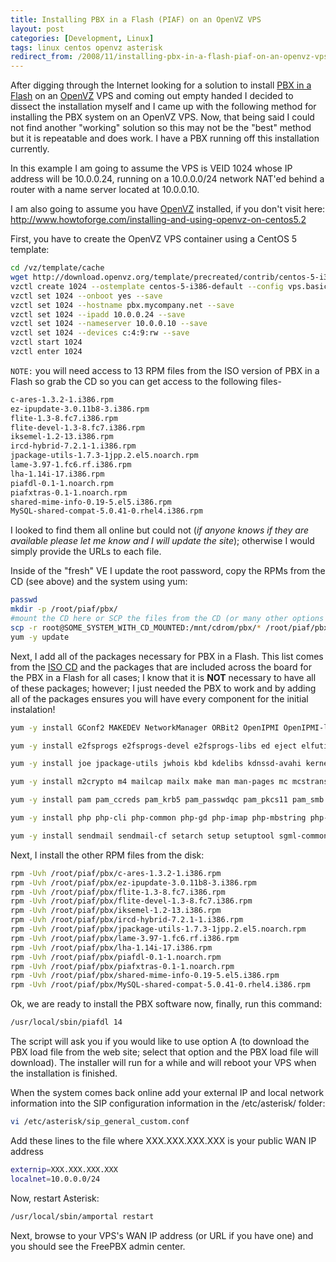 ```yaml
---
title: Installing PBX in a Flash (PIAF) on an OpenVZ VPS
layout: post
categories: [Development, Linux]
tags: linux centos openvz asterisk
redirect_from: /2008/11/installing-pbx-in-a-flash-piaf-on-an-openvz-vps/
---
```


After digging through the Internet looking for a solution to install <a href="http://pbxinaflash.net/">PBX in a Flash</a> on an <a href="http://wiki.openvz.org">OpenVZ</a> VPS and coming out empty handed I decided to dissect the installation myself and I came up with the following method for installing the PBX system on an OpenVZ VPS.  Now, that being said I could not find another "working" solution so this may not be the "best" method but it is repeatable and does work.  I have a PBX running off this installation currently.

In this example I am going to assume the VPS is VEID 1024 whose IP address will be 10&#46;0&#46;0&#46;24, running on a 10&#46;0&#46;0&#46;0&#47;24 network NAT'ed behind a router with a name server located at 10&#46;0&#46;0&#46;10&#46;

I am also going to assume you have <a href="http://wiki.openvz.org">OpenVZ</a> installed, if you don't visit here: <a href="http://www.howtoforge.com/installing-and-using-openvz-on-centos5.2">http://www.howtoforge.com/installing-and-using-openvz-on-centos5.2</a>

First, you have to create the OpenVZ VPS container using a CentOS 5 template&#58;

```bash
cd /vz/template/cache
wget http://download.openvz.org/template/precreated/contrib/centos-5-i386-default.tar.gz
vzctl create 1024 --ostemplate centos-5-i386-default --config vps.basic
vzctl set 1024 --onboot yes --save
vzctl set 1024 --hostname pbx.mycompany.net --save
vzctl set 1024 --ipadd 10.0.0.24 --save
vzctl set 1024 --nameserver 10.0.0.10 --save
vzctl set 1024 --devices c:4:9:rw --save
vzctl start 1024
vzctl enter 1024
```

`NOTE:` you will need access to 13 RPM files from the ISO version of PBX in a Flash so grab the CD so you can get access to the following files-

```bash
c-ares-1.3.2-1.i386.rpm
ez-ipupdate-3.0.11b8-3.i386.rpm
flite-1.3-8.fc7.i386.rpm
flite-devel-1.3-8.fc7.i386.rpm
iksemel-1.2-13.i386.rpm
ircd-hybrid-7.2.1-1.i386.rpm
jpackage-utils-1.7.3-1jpp.2.el5.noarch.rpm
lame-3.97-1.fc6.rf.i386.rpm
lha-1.14i-17.i386.rpm
piafdl-0.1-1.noarch.rpm
piafxtras-0.1-1.noarch.rpm
shared-mime-info-0.19-5.el5.i386.rpm
MySQL-shared-compat-5.0.41-0.rhel4.i386.rpm
```

I looked to find them all online but could not (<em>if anyone knows if they are available please let me know and I will update the site</em>)&#59; otherwise I would simply provide the URLs to each file.

Inside of the "fresh" VE I update the root password, copy the RPMs from the CD (see above) and the system using yum&#58;

```bash
passwd
mkdir -p /root/piaf/pbx/
#mount the CD here or SCP the files from the CD (or many other options -- but put the 13 RPMs in /root/piaf/pbx/)
scp -r root@SOME_SYSTEM_WITH_CD_MOUNTED:/mnt/cdrom/pbx/* /root/piaf/pbx/
yum -y update
```

Next, I add all of the packages necessary for PBX in a Flash.  This list comes from the <a href="http://pbxinaflash.net/downloads/">ISO CD</a> and the packages that are included across the board for the PBX in a Flash for all cases; I know that it is <strong>NOT</strong> necessary to have all of these packages; however&#59; I just needed the PBX to work and by adding all of the packages ensures you will have every component for the initial instalation&#33;

```bash
yum -y install GConf2 MAKEDEV NetworkManager ORBit2 OpenIPMI OpenIPMI-libs SysVinit acpid alsa-lib alsa-utils amtu anaconda anaconda-runtime anacron apmd apr apr-util arts aspell aspell-en at atk attr audiofile audiofile-devel audit audit-libs audit-libs-python authconfig authconfig-gtk autoconf autofs automake avahi avahi-glib avahi-qt3 basesystem bash bc beecrypt bind bind-libs bind-utils binutils bison bluez-gnome bluez-libs bluez-utils booty busybox-anaconda bzip2 bzip2-libs c-ares cairo ccid cdparanoia-libs centos-release centos-release-notes chkconfig chkfontpath comps-extras conman coolkey coreutils cpio cpp cpuspeed cracklib cracklib-dicts crash createrepo crontabs cryptsetup-luks cups cups-libs curl curl-devel cvs cyrus-sasl cyrus-sasl-lib cyrus-sasl-plain db4 dbus dbus-glib dbus-python dejavu-lgc-fonts desktop-backgrounds-basic desktop-file-utils device-mapper device-mapper-multipath dhcdbd dhclient dhcp dhcpv6-client diffutils dmidecode dmraid dos2unix dosfstools dump

yum -y install e2fsprogs e2fsprogs-devel e2fsprogs-libs ed eject elfutils elfutils-libelf elfutils-libs esound ethtool exim expat fbset file filesystem findutils finger firstboot firstboot-tui flex fontconfig freetype ftp gamin gamin-devel gamin-python gawk gcc gcc-c++ gd gdbm gettext glib2 glib2-devel glibc glibc-common glibc-devel glibc-headers gmp gnome-keyring gnome-mime-data gnome-mount gnome-python2 gnome-python2-bonobo gnome-python2-canvas gnome-python2-gconf gnome-python2-gnomevfs gnome-vfs2 gnupg gnutls gnutls-utils gpm grep groff grub gtk2 gtk2-devel gtk2-engines gzip hal hesiod hicolor-icon-theme htdig htmlview httpd hwdata ibmasm ifd-egate imake info initscripts iproute ipsec-tools iptables iptables-ipv6 iptstate iputils irda-utils irqbalance isdn4k-utils

yum -y install joe jpackage-utils jwhois kbd kdelibs kdnssd-avahi kernel kernel-devel kernel-headers keyutils keyutils-libs keyutils-libs-devel kpartx krb5-devel krb5-libs krb5-workstation ksh kudzu lcms less lftp libFS libICE libIDL libSM libX11 libXScrnSaver libXTrap libXau libXaw libXcomposite libXcursor libXdamage libXdmcp libXext libXfixes libXfont libXfontcache libXft libXi libXinerama libXmu libXpm libXrandr libXrender libXres libXt libXtst libXv libXxf86dga libXxf86misc libXxf86vm libacl libaio libart_lgpl libattr libbdevid-python libbonobo libbonoboui libc-client libcap libdaemon libdhcp libdhcp4client libdhcp6client libdmx libdrm libevent libfontenc libgcc libgcrypt libgcrypt-devel libglade2 libgnome libgnomecanvas libgnomeui libgomp libgpg-error libgpg-error-devel libgssapi libidn libidn-devel libjpeg libmng libnl libnotify libogg libpcap libpng libraw1394 libselinux libselinux-devel libselinux-python libsemanage libsepol libsepol-devel libstdc++ libstdc++-devel libsysfs libtermcap libtermcap-devel libtiff libtiff-devel libtool-ltdl libtool-ltdl-devel libusb libusb-devel libuser libutempter libvolume_id libvorbis libwnck libwvstreams libxkbfile libxml2 libxml2-devel libxml2-python libxslt lksctp-tools lm_sensors logrotate logwatch lsof lvm2

yum -y install m2crypto m4 mailcap mailx make man man-pages mc mcstrans mdadm mesa-libGL mesa-libGLU metacity mgetty microcode_ctl mingetty mkbootdisk mkinitrd mkisofs mktemp mlocate mod_perl module-init-tools mtools mtr mysql mysql-devel mysql-server nano nash nc ncurses ncurses-devel neon net-snmp net-snmp-libs net-tools netpbm netpbm-progs newt newt-devel nfs-utils-lib nmap notification-daemon notify-python nscd nspr nss nss-tools nss_db nss_ldap ntp ntsysv numactl oddjob oddjob openjade openldap opensp openssh openssh-clients openssh-server openssl openssl-devel

yum -y install pam pam_ccreds pam_krb5 pam_passwdqc pam_pkcs11 pam_smb pango pango-devel paps parted passwd patch pax pciutils pcmciautils pcre pcsc-lite pcsc-lite-libs perl perl-Archive-Tar perl-Archive-Zip perl-BSD-Resource perl-Bit-Vector perl-Carp-Clan perl-Compress-Zlib perl-Convert-ASN1 perl-Crypt-SSLeay perl-DBD-MySQL perl-DBD-Pg perl-DBI perl-Date-Calc perl-DateManip perl-Digest-HMAC perl-Digest-SHA1 perl-HTML-Parser perl-HTML-Tagset perl-IO-Socket-INET6 perl-IO-Socket-SSL perl-IO-String perl-IO-Zlib perl-LDAP perl-NKF perl-Net-DNS perl-Net-IP perl-Net-SSLeay perl-Net-Telnet perl-SGMLSpm perl-Socket6 perl-String-CRC32 perl-URI perl-XML-Dumper perl-XML-Grove perl-XML-LibXML perl-XML-LibXML-Common perl-XML-NamespaceSupport perl-XML-Parser perl-XML-SAX perl-XML-Simple perl-XML-Twig perl-libwww-perl perl-libxml-perl perl-suidperl

yum -y install php php-cli php-common php-gd php-imap php-mbstring php-mysql php-pdo php-pear php-pear-DB pinfo pirut pkgconfig pkinit-nss pm-utils policycoreutils popt portmap postfix postgresql-libs ppp prelink procmail procps psacct psmisc pycairo pygobject2 pygtk2 pygtk2 pykickstart pyorbit pyparted python python-elementtree python-numeric python-pyblock python-sqlite python-urlgrabber pyxf86config qt quota rdate rdist readahead readline redhat-artwork redhat-logos redhat-lsb redhat-menus redhat-rpm-config rhpl rhpxl rmt rng-utils rp-pppoe rpm rpm-build rpm-libs rpm-python rsh rsync ruby ruby-libs samba samba-common screen sed selinux-policy selinux-policy-targeted

yum -y install sendmail sendmail-cf setarch setup setuptool sgml-common shadow-utils slang slang-devel smartmontools sos sox specspo speex sqlite squashfs-tools startup-notification stunnel subversion sudo symlinks sysfsutils sysklogd syslinux system-config-date system-config-display system-config-keyboard system-config-kickstart system-config-language system-config-network system-config-network system-config-securitylevel system-config-securitylevel-tui system-config-soundcard system-config-users talk tar tcp_wrappers tcpdump tcsh telnet termcap tftp-server time tmpwatch traceroute tree ttmkfdir tzdata udev unix2dos unixODBC unzip usbutils usermode usermode util-linux
```

Next, I install the other RPM files from the disk&#58;

```bash
rpm -Uvh /root/piaf/pbx/c-ares-1.3.2-1.i386.rpm
rpm -Uvh /root/piaf/pbx/ez-ipupdate-3.0.11b8-3.i386.rpm
rpm -Uvh /root/piaf/pbx/flite-1.3-8.fc7.i386.rpm
rpm -Uvh /root/piaf/pbx/flite-devel-1.3-8.fc7.i386.rpm
rpm -Uvh /root/piaf/pbx/iksemel-1.2-13.i386.rpm
rpm -Uvh /root/piaf/pbx/ircd-hybrid-7.2.1-1.i386.rpm
rpm -Uvh /root/piaf/pbx/jpackage-utils-1.7.3-1jpp.2.el5.noarch.rpm
rpm -Uvh /root/piaf/pbx/lame-3.97-1.fc6.rf.i386.rpm
rpm -Uvh /root/piaf/pbx/lha-1.14i-17.i386.rpm
rpm -Uvh /root/piaf/pbx/piafdl-0.1-1.noarch.rpm
rpm -Uvh /root/piaf/pbx/piafxtras-0.1-1.noarch.rpm
rpm -Uvh /root/piaf/pbx/shared-mime-info-0.19-5.el5.i386.rpm
rpm -Uvh /root/piaf/pbx/MySQL-shared-compat-5.0.41-0.rhel4.i386.rpm
```

Ok, we are ready to install the PBX software now, finally, run this command&#58;

```bash
/usr/local/sbin/piafdl 14
```

The script will ask you if you would like to use option A (to download the PBX load file from the web site; select that option and the PBX load file will download).  The installer will run for a while and will reboot your VPS when the installation is finished.

When the system comes back online add your external IP and local network information into the SIP configuration information in the /etc/asterisk/ folder&#58;

```bash
vi /etc/asterisk/sip_general_custom.conf
```

Add these lines to the file where XXX.XXX.XXX.XXX is your public WAN IP address

```bash
externip=XXX.XXX.XXX.XXX
localnet=10.0.0.0/24
```

Now, restart Asterisk&#58;

```bash
/usr/local/sbin/amportal restart
```

Next, browse to your VPS's WAN IP address (or URL if you have one) and you should see the FreePBX admin center.

